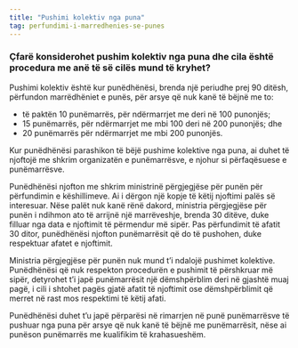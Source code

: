 ```yaml
---
title: "Pushimi kolektiv nga puna"
tag: perfundimi-i-marredhenies-se-punes
---
```


### Çfarë konsiderohet pushim kolektiv nga puna dhe cila është procedura me anë të së cilës mund të kryhet?

Pushimi kolektiv është kur punëdhënësi, brenda një periudhe prej 90 ditësh, përfundon marrëdhëniet e punës, për arsye që nuk kanë të bëjnë me to:

* të paktën 10 punëmarrës, për ndërmarrjet me deri në 100 punonjës;
* 15 punëmarrës, për ndërmarrjet me mbi 100 deri në 200 punonjës; dhe
* 20 punëmarrës për ndërmarrjet me mbi 200 punonjës.

Kur punëdhënësi parashikon të bëjë pushime kolektive nga puna, ai duhet të njoftojë me shkrim organizatën e punëmarrësve, e njohur si përfaqësuese e punëmarrësve.

Punëdhënësi njofton me shkrim ministrinë përgjegjëse për punën për përfundimin e këshillimeve. Ai i dërgon një kopje të këtij njoftimi palës së interesuar. Nëse palët nuk kanë rënë dakord, ministria përgjegjëse për punën i ndihmon ato të arrijnë një marrëveshje, brenda 30 ditëve, duke filluar nga data e njoftimit të përmendur më sipër. Pas përfundimit të afatit 30 ditor, punëdhënësi njofton punëmarrësit që do të pushohen, duke respektuar afatet e njoftimit.

Ministria përgjegjëse për punën nuk mund t’i ndalojë pushimet kolektive. Punëdhënësi që nuk respekton procedurën e pushimit të përshkruar më sipër, detyrohet t’i japë punëmarrësit një dëmshpërblim deri në gjashtë muaj pagë, i cili i shtohet pagës gjatë afatit të njoftimit ose dëmshpërblimit që merret në rast mos respektimi të këtij afati.

Punëdhënësi duhet t’u japë përparësi në rimarrjen në punë punëmarrësve të pushuar nga puna për arsye që nuk kanë të bëjnë me punëmarrësit, nëse ai punëson punëmarrës me kualifikim të krahasueshëm.
